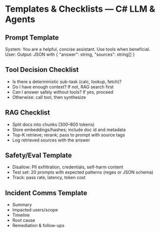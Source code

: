 # Templates & Checklists — C# LLM & Agents

## Prompt Template
System: You are a helpful, concise assistant. Use tools when beneficial.
User: <task>
Output: JSON with { "answer": string, "sources": string[] }

## Tool Decision Checklist
- Is there a deterministic sub-task (calc, lookup, fetch)?
- Do I have enough context? If not, RAG search first
- Can I answer safely without tools? If yes, proceed
- Otherwise: call tool, then synthesize

## RAG Checklist
- Split docs into chunks (300–800 tokens)
- Store embeddings/hashes; include doc id and metadata
- Top-K retrieve; rerank; pass to prompt with source tags
- Log retrieved sources with the answer

## Safety/Eval Template
- Disallow: PII exfiltration, credentials, self-harm content
- Test set: 20 prompts with expected patterns (regex or JSON schema)
- Track: pass rate, latency, token cost

## Incident Comms Template
- Summary
- Impacted users/scope
- Timeline
- Root cause
- Remediation & follow-ups
